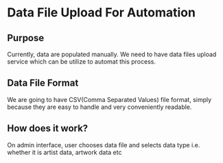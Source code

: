 # Data File Upload For Automation #

## Purpose ##
Currently, data are populated manually. We need to have data files upload service which can be utilize to automat this process.

## Data File Format ##
We are going to have CSV(Comma Separated Values) file format, simply because they are easy to handle and very conveniently readable.

## How does it work? ##

On admin interface, user chooses data file and selects data type i.e. whether it is artist data, artwork data etc

 
